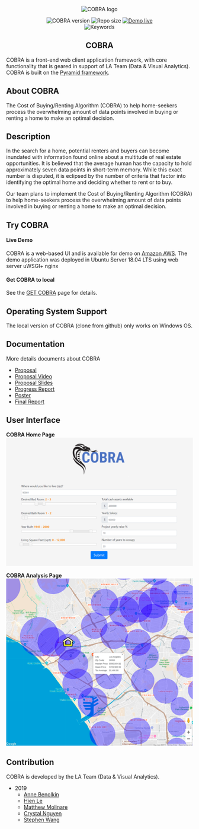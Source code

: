 <p align="center"><img width="300" src="./assets/imgs/cobralogo.png" alt="COBRA logo"></p>
<p align="center">
  <img src="https://img.shields.io/badge/cobra%20version-1.0.0-blue" alt="COBRA version">
  <img src="https://img.shields.io/badge/repo%20size-110MB-blue" alt="Repo size">
  <!-- <a href="http://ec2-54-183-131-70.us-west-1.compute.amazonaws.com/">demo-live</a> -->
  <a href="https://aws.amazon.com/"><img src="https://img.shields.io/badge/demo-expired-red" alt="Demo live"></a>
  <br>
  <img src="https://img.shields.io/badge/keywords-Python%2C%20D3%2C%20PyramidFramework-blue" alt="Keywords">
</p>
<h2 align="center">COBRA</h2>

COBRA is a front-end web client application framework, with core functionality that is geared in support of LA Team (Data & Visual Analytics). COBRA is built on the [Pyramid framework](https://trypyramid.com/).

## About COBRA
The Cost of Buying/Renting Algorithm (COBRA) to help home-seekers process the overwhelming amount of data points involved in buying or renting a home to make an optimal decision.

## Description
In the search for a home, potential renters and buyers can become inundated with information found online about a multitude of real estate opportunities. It is believed that the average human has the capacity to hold approximately seven data points in short-term memory. While this exact number is disputed, it is eclipsed by the number of criteria that factor into identifying the optimal home and deciding whether to rent or to buy.

Our team plans to implement the Cost of Buying/Renting Algorithm (COBRA) to help home-seekers process the overwhelming amount of data points involved in buying or renting a home to make an optimal decision.

## Try COBRA
#### Live Demo
COBRA is a web-based UI and is available for demo on [Amazon AWS](https://aws.amazon.com/).
The demo application was deployed in Ubuntu Server 18.04 LTS using web server uWSGI+ nginx

#### Get COBRA to local
See the [GET COBRA](./GetCobra.md) page for details.

## Operating System Support
The local version of COBRA (clone from github) only works on Windows OS.

## Documentation
More details documents about COBRA
* [Proposal](./assets/docs/team25proposal.pdf)
* [Proposal Video](https://youtu.be/oQHvVnzwzvQ)
* [Proposal Slides](./assets/docs/team25slides.pdf)
* [Progress Report](./assets/docs/team25progress.pdf)
* [Poster](./assets/docs/team25poster.pdf)
* [Final Report](./assets/docs/team25report.pdf)

## User Interface
**COBRA Home Page**
![cobraHome](./assets/imgs/cobraHome.png)

**COBRA Analysis Page**
![cobraAnalysis](./assets/imgs/cobraAnalysis.png)


## Contribution
COBRA is developed by the LA Team (Data & Visual Analytics).
* 2019
  * [Anne Benolkin](https://www.linkedin.com/in/anne-benolkin/)
  * [Hien Le](https://leohien.net/)
  * [Matthew Molinare](https://www.linkedin.com/in/mattmolinare/)
  * [Crystal Nguyen](https://www.linkedin.com/in/crystal-nguyen-24b09847/)
  * [Stephen Wang](http://stephenwang.me/)
